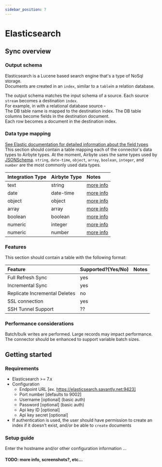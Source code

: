 ```yaml
---
sidebar_position: 7
---
```


# Elasticsearch

## Sync overview

### Output schema


Elasticsearch is a Lucene based search engine that's a type of NoSql storage.  
Documents are created in an `index`, similar to a `table`in a relation database.

The output schema matches the input schema of a source. 
Each source `stream` becomes a destination `index`.  
For example, in with a relational database source -  
The DB table name is mapped to the destination index. 
The DB table columns become fields in the destination document.  
Each row becomes a document in the destination index.  

### Data type mapping

[See Elastic documentation for detailed information about the field types](https://www.elastic.co/guide/en/elasticsearch/reference/current/mapping-types.html)
This section should contain a table mapping each of the connector's data types to Airbyte types. At the moment, Airbyte uses the same types used by [JSONSchema](https://json-schema.org/understanding-json-schema/reference/index.html). `string`, `date-time`, `object`, `array`, `boolean`, `integer`, and `number` are the most commonly used data types.

| Integration Type | Airbyte Type | Notes |
| :--- | :--- | :--- |
| text | string | [more info](https://www.elastic.co/guide/en/elasticsearch/reference/current/text.html)
| date | date-time | [more info](https://www.elastic.co/guide/en/elasticsearch/reference/current/date.html)
| object | object | [more info](https://www.elastic.co/guide/en/elasticsearch/reference/current/object.html)
| array | array | [more info](https://www.elastic.co/guide/en/elasticsearch/reference/current/array.html)
| boolean | boolean | [more info](https://www.elastic.co/guide/en/elasticsearch/reference/current/boolean.html)
| numeric | integer | [more info](https://www.elastic.co/guide/en/elasticsearch/reference/current/number.html)
| numeric | number | [more info](https://www.elastic.co/guide/en/elasticsearch/reference/current/number.html)


### Features

This section should contain a table with the following format:

| Feature | Supported?(Yes/No) | Notes |
| :--- | :--- | :--- |
| Full Refresh Sync | yes |  |
| Incremental Sync | yes |  |
| Replicate Incremental Deletes | no |  |
| SSL connection | yes |  |
| SSH Tunnel Support | ?? |  |

### Performance considerations

Batch/bulk writes are performed. Large records may impact performance.  
The connector should be enhanced to support variable batch sizes.

## Getting started

### Requirements

* Elasticsearch >= 7.x
* Configuration 
  * Endpoint URL [ex. https://elasticsearch.savantly.net:9423]
  * Port number [defaults to 9002]
  * Username [optional] (basic auth)
  * Password [optional] (basic auth)
  * Api key ID [optional]
  * Api key secret [optional]
* If authentication is used, the user should have permission to create an index if it doesn't exist, and/or be able to `create` documents


### Setup guide

Enter the hostname and/or other configuration information ... 
#### TODO: more info, screenshots?, etc...